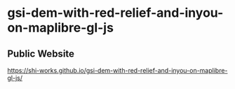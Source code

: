 # gsi-dem-with-red-relief-and-inyou-on-maplibre-gl-js
## Public Website
https://shi-works.github.io/gsi-dem-with-red-relief-and-inyou-on-maplibre-gl-js/
